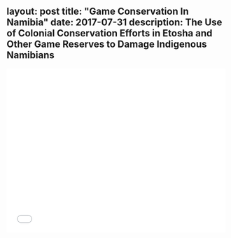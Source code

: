 layout: post
title: "Game Conservation In Namibia"
date: 2017-07-31
description: The Use of Colonial Conservation Efforts in Etosha and Other Game Reserves
to Damage Indigenous Namibians
---
<embed src="justintranjt.github.io/_research/Justin Tran - Game Conservation Research Paper.pdf" width="500" height="375" type="application/pdf">
